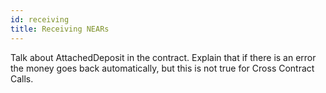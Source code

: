 ```yaml
---
id: receiving
title: Receiving NEARs
---
```


Talk about AttachedDeposit in the contract. Explain that if there is an error the money goes back automatically, but this is not true for Cross Contract Calls.
